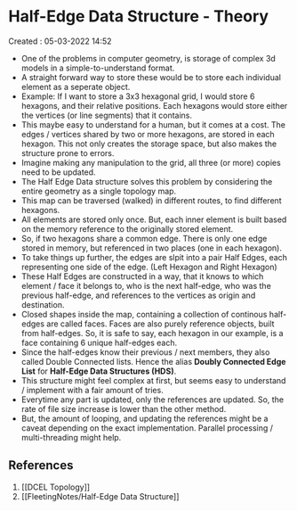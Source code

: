 # Half-Edge Data Structure - Theory
Created : 05-03-2022 14:52

* One of the problems in computer geometry, is storage of complex 3d models in a simple-to-understand format.
* A straight forward way to store these would be to store each individual element as a seperate object.
* Example: If I want to store a 3x3 hexagonal grid, I would store 6 hexagons, and their relative positions. Each hexagons would store either the vertices (or line segments) that it contains.
* This maybe easy to understand for a human, but it comes at a cost. The edges / vertices shared by two or more hexagons, are stored in each hexagon. This not only creates the storage space, but also makes the structure prone to errors.
* Imagine making any manipulation to the grid, all three (or more) copies need to be updated.
* The Half Edge Data structure solves this problem by considering the entire geometry as a single topology map.
* This map can be traversed (walked) in different routes, to find different hexagons.
* All elements are stored only once. But, each inner element is built based on the memory reference to the originally stored element.
* So, if two hexagons share a common edge. There is only one edge stored in memory, but referenced in two places (one in each hexagon).
* To take things up further, the edges are slpit into a pair Half Edges, each representing one side of the edge. (Left Hexagon and Right Hexagon)
* These Half Edges are constructed in a way, that it knows to which element / face it belongs to, who is the next half-edge, who was the previous half-edge, and references to the vertices as origin and destination.
* Closed shapes inside the map, containing a collection of continous half-edges are called faces. Faces are also purely reference objects, built from half-edges. So, it is safe to say, each hexagon in our example, is a face containing 6 unique half-edges each.
* Since the half-edges know their previous / next members, they also called Double Connected lists. Hence the alias **Doubly Connected Edge List** for **Half-Edge Data Structures (HDS)**.
* This structure might feel complex at first, but seems easy to understand / implement with a fair amount of tries.
* Everytime any part is updated, only the references are updated. So, the rate of file size increase is lower than the other method.
* But, the amount of looping, and updating the references might be a caveat depending on the exact implementation. Parallel processing / multi-threading might help. 

## References
1. [[DCEL Topology]]
2. [[FleetingNotes/Half-Edge Data Structure]]